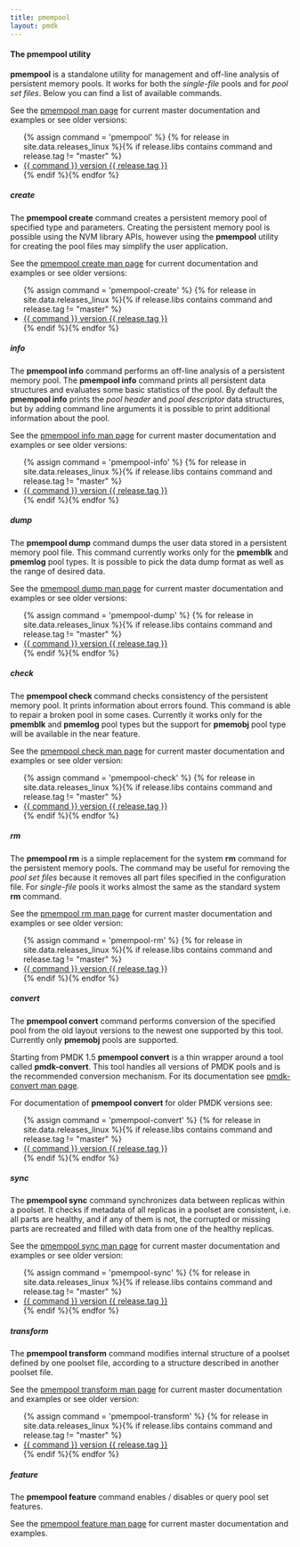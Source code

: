 ```yaml
---
title: pmempool
layout: pmdk
---
```


#### The pmempool utility

**pmempool** is a standalone utility for management and off-line analysis
of persistent memory pools. It works for both the *single-file* pools and
for *pool set files*. Below you can find a list of available commands.

See the [pmempool man page](../manpages/linux/master/pmempool/pmempool.1.html)
for current master documentation and examples or see older versions:

<ul>
   {% assign command = 'pmempool' %}
   {% for release in site.data.releases_linux %}{% if release.libs contains command and release.tag != "master" %}
   <li><a href="../manpages/linux/v{{ release.tag }}/pmempool/{{ command }}.1.html">{{ command }} version {{ release.tag }}</a></li>
   {% endif %}{% endfor %}
</ul>

##### create

The **pmempool create** command creates a persistent memory pool of specified
type and parameters. Creating the persistent memory pool is possible using
the NVM library APIs, however using the **pmempool** utility for creating the
pool files may simplify the user application.

See the [pmempool create man page](../manpages/linux/master/pmempool/pmempool-create.1.html)
for current documentation and examples or see older versions:

<ul>
   {% assign command = 'pmempool-create' %}
   {% for release in site.data.releases_linux %}{% if release.libs contains command and release.tag != "master" %}
   <li><a href="../manpages/linux/v{{ release.tag }}/pmempool/{{ command }}.1.html">{{ command }} version {{ release.tag }}</a></li>
   {% endif %}{% endfor %}
</ul>

##### info

The **pmempool info** command performs an off-line analysis of a persistent memory
pool. The **pmempool info** command prints all persistent data
structures and evaluates some basic statistics of the pool. By default the
**pmempool info** prints the *pool header* and *pool descriptor* data
structures, but by adding command line arguments it is possible to print
additional information about the pool.

See the [pmempool info man page](../manpages/linux/master/pmempool/pmempool-info.1.html)
for current master documentation and examples or see older versions:

<ul>
   {% assign command = 'pmempool-info' %}
   {% for release in site.data.releases_linux %}{% if release.libs contains command and release.tag != "master" %}
   <li><a href="../manpages/linux/v{{ release.tag }}/pmempool/{{ command }}.1.html">{{ command }} version {{ release.tag }}</a></li>
   {% endif %}{% endfor %}
</ul>

##### dump

The **pmempool dump** command dumps the user data stored in a persistent memory
pool file. This command currently works only for the **pmemblk** and
**pmemlog** pool types. It is possible to pick the data dump format as well as
the range of desired data.

See the [pmempool dump man page](../manpages/linux/master/pmempool/pmempool-dump.1.html)
for current master documentation and examples or see older versions:

<ul>
   {% assign command = 'pmempool-dump' %}
   {% for release in site.data.releases_linux %}{% if release.libs contains command and release.tag != "master" %}
   <li><a href="../manpages/linux/v{{ release.tag }}/pmempool/{{ command }}.1.html">{{ command }} version {{ release.tag }}</a></li>
   {% endif %}{% endfor %}
</ul>

##### check

The **pmempool check** command checks consistency of the persistent memory pool.
It prints information about errors found. This command is able to repair
a broken pool in some cases. Currently it works only for the **pmemblk** and
**pmemlog** pool types but the support for **pmemobj** pool type will be
available in the near feature.

See the [pmempool check man page](../manpages/linux/master/pmempool/pmempool-check.1.html)
for current master documentation and examples or see older version:

<ul>
   {% assign command = 'pmempool-check' %}
   {% for release in site.data.releases_linux %}{% if release.libs contains command and release.tag != "master" %}
   <li><a href="../manpages/linux/v{{ release.tag }}/pmempool/{{ command }}.1.html">{{ command }} version {{ release.tag }}</a></li>
   {% endif %}{% endfor %}
</ul>

##### rm

The **pmempool rm** is a simple replacement for the system **rm** command for
the persistent memory pools. The command may be useful for removing the
*pool set files* because it removes all part files specified in the
configuration file. For *single-file* pools it works almost the same
as the standard system **rm** command.

See the [pmempool rm man page](../manpages/linux/master/pmempool/pmempool-rm.1.html)
for current master documentation and examples or see older version:

<ul>
   {% assign command = 'pmempool-rm' %}
   {% for release in site.data.releases_linux %}{% if release.libs contains command and release.tag != "master" %}
   <li><a href="../manpages/linux/v{{ release.tag }}/pmempool/{{ command }}.1.html">{{ command }} version {{ release.tag }}</a></li>
   {% endif %}{% endfor %}
</ul>

##### convert

The **pmempool convert** command performs conversion of the specified pool
from the old layout versions to the newest one supported by this tool.
Currently only **pmemobj** pools are supported.

Starting from PMDK 1.5 **pmempool convert** is a thin wrapper around a tool
called **pmdk-convert**. This tool handles all versions of PMDK pools and is
the recommended conversion mechanism. For its documentation see
[pmdk-convert man page](https://pmem.io/pmdk-convert/pmdk-convert.1.html).

For documentation of **pmempool convert** for older PMDK versions see:
<ul>
   {% assign command = 'pmempool-convert' %}
   {% for release in site.data.releases_linux %}{% if release.libs contains command and release.tag != "master" %}
   <li><a href="../manpages/linux/v{{ release.tag }}/pmempool/{{ command }}.1.html">{{ command }} version {{ release.tag }}</a></li>
   {% endif %}{% endfor %}
</ul>

##### sync

The **pmempool sync** command synchronizes data between replicas within
a poolset. It checks if metadata of all replicas in a poolset
are consistent, i.e. all parts are healthy, and if any of them is not,
the corrupted or missing parts are recreated and filled with data from one of
the healthy replicas.

See the [pmempool sync man page](../manpages/linux/master/pmempool/pmempool-sync.1.html)
for current master documentation and examples or see older version:

<ul>
   {% assign command = 'pmempool-sync' %}
   {% for release in site.data.releases_linux %}{% if release.libs contains command and release.tag != "master" %}
   <li><a href="../manpages/linux/v{{ release.tag }}/pmempool/{{ command }}.1.html">{{ command }} version {{ release.tag }}</a></li>
   {% endif %}{% endfor %}
</ul>

##### transform

The **pmempool transform** command modifies internal structure of a poolset
defined by one poolset file, according to a structure described in
another poolset file.

See the [pmempool transform man page](../manpages/linux/master/pmempool/pmempool-transform.1.html)
for current master documentation and examples or see older version:

<ul>
   {% assign command = 'pmempool-transform' %}
   {% for release in site.data.releases_linux %}{% if release.libs contains command and release.tag != "master" %}
   <li><a href="../manpages/linux/v{{ release.tag }}/pmempool/{{ command }}.1.html">{{ command }} version {{ release.tag }}</a></li>
   {% endif %}{% endfor %}
</ul>

##### feature

The **pmempool feature** command enables / disables or query pool set features.

See the [pmempool feature man page](../manpages/linux/master/pmempool/pmempool-feature.1.html)
for current master documentation and examples.

